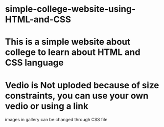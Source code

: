 # simple-college-website-using-HTML-and-CSS
# This is a simple website about college to learn about HTML and CSS language
# Vedio is Not uploded because of size constraints, you can use your own vedio or using a link
 images in gallery can be changed through CSS file
